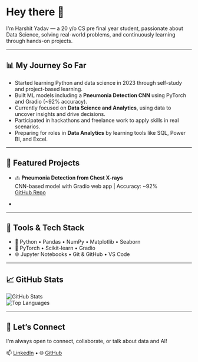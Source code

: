 # Hey there 👋  
I'm Harshit Yadav — a 20 y/o CS pre final year student, passionate about Data Science, solving real-world problems, and continuously learning through hands-on projects.

---

## 📊 My Journey So Far

- Started learning Python and data science in 2023 through self-study and project-based learning.
- Built ML models including a **Pneumonia Detection CNN** using PyTorch and Gradio (~92% accuracy).
- Currently focused on **Data Science and Analytics**, using data to uncover insights and drive decisions.
- Participated in hackathons and freelance work to apply skills in real scenarios.
- Preparing for roles in **Data Analytics** by learning tools like SQL, Power BI, and Excel.

---

## 🚀 Featured Projects

- 🫁 **Pneumonia Detection from Chest X-rays**  
  CNN-based model with Gradio web app | Accuracy: ~92%  
  [GitHub Repo](https://github.com/Harshityadav802/pneumonia-detection-cnn)

- 

---

## 🧰 Tools & Tech Stack

- 🐍 Python • Pandas • NumPy • Matplotlib • Seaborn   
- 🧠 PyTorch • Scikit-learn • Gradio  
- 🌐 Jupyter Notebooks • Git & GitHub • VS Code

---

## 📈 GitHub Stats

![GitHub Stats](https://github-readme-stats.vercel.app/api?username=Harshityadav802&show_icons=true&theme=tokyonight)  
![Top Languages](https://github-readme-stats.vercel.app/api/top-langs/?username=Harshityadav802&layout=compact&theme=tokyonight)

---


## 🤝 Let’s Connect

I'm always open to connect, collaborate, or talk about data and AI!  

📫 [LinkedIn](https://www.linkedin.com/in/harshityadav802/) • 🌐 [GitHub](https://github.com/Harshityadav802)


